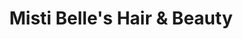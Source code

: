 ---
title: "Misti Belle's Hair & Beauty"
url: /mechanicsville/misti-belles-hair-und-beauty/
shop: Friseur
---